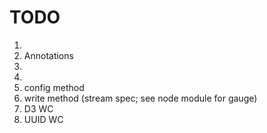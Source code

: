 TODO
====

1. 	
2. 	Annotations
3. 	 
4. 	
5. 	config method
6. 	write method (stream spec; see node module for gauge)
7. 	D3 WC
8. 	UUID WC
